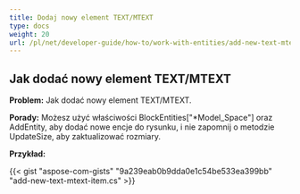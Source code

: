 ```yaml
---
title: Dodaj nowy element TEXT/MTEXT
type: docs
weight: 20
url: /pl/net/developer-guide/how-to/work-with-entities/add-new-text-mtext-item/
---
```



## **Jak dodać nowy element TEXT/MTEXT**

**Problem:** Jak dodać nowy element TEXT/MTEXT.

**Porady:** Możesz użyć właściwości BlockEntities["*Model_Space"] oraz AddEntity, aby dodać nowe encje do rysunku, i nie zapomnij o metodzie UpdateSize, aby zaktualizować rozmiary.

**Przykład:**

{{< gist "aspose-com-gists" "9a239eab0b9dda0e1c54be533ea399bb" "add-new-text-mtext-item.cs" >}}
